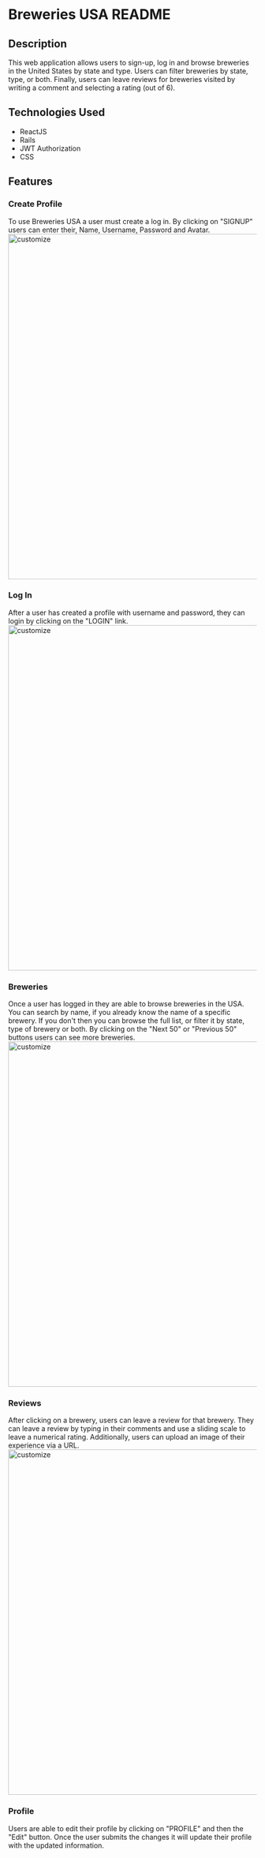 # Breweries USA README

## Description
This web application allows users to sign-up, log in and browse breweries in the United States by state and type. Users can filter breweries by state, type, or both. Finally, users can leave reviews for breweries visited by writing a comment and selecting a rating (out of 6).

## Technologies Used
- ReactJS
- Rails
- JWT Authorization
- CSS

## Features

### Create Profile
To use Breweries USA a user must create a log in. By clicking on "SIGNUP" users can enter their, Name, Username, Password and Avatar.<br>
<img src="https://media.giphy.com/media/Ur2R3qhwlnBayipXd2/giphy.gif" alt="customize" width="700"/>

### Log In
After a user has created a profile with username and password, they can login by clicking on the "LOGIN" link.
<img src="https://media.giphy.com/media/Sw6FyRFT8igXXcTqkR/giphy.gif" alt="customize" width="700"/>

### Breweries
Once a user has logged in they are able to browse breweries in the USA. You can search by name, if you already know the name of a specific brewery. If you don't then you can browse the full list, or filter it by state, type of brewery or both. By clicking on the "Next 50" or "Previous 50" buttons users can see more breweries.
<img src="https://media.giphy.com/media/cm6YRLHpRuuAaD8KAN/giphy.gif" alt="customize" width="700"/>

### Reviews
After clicking on a brewery, users can leave a review for that brewery. They can leave a review by typing in their comments and use a sliding scale to leave a numerical rating. Additionally, users can upload an image of their experience via a URL.
<img src="https://media.giphy.com/media/JomlffbmFG9qHKpZiI/giphy.gif" alt="customize" width="700"/>

### Profile
Users are able to edit their profile by clicking on "PROFILE" and then the "Edit" button. Once the user submits the changes it will update their profile with the updated information.
